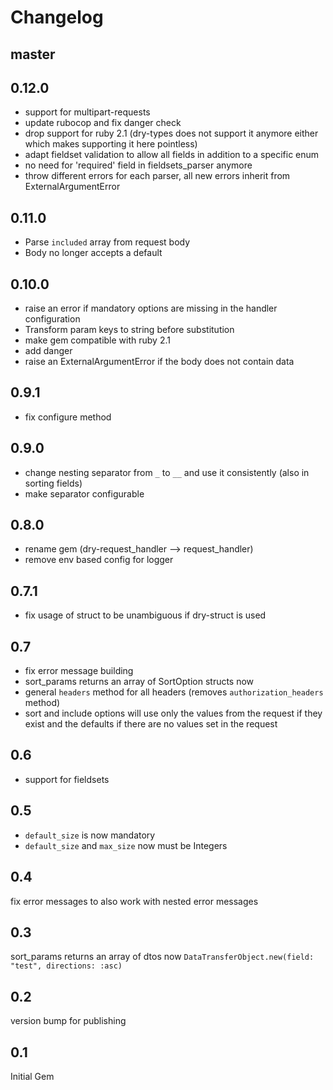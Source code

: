 Changelog
===

## master

## 0.12.0

- support for multipart-requests
- update rubocop and fix danger check
- drop support for ruby 2.1 (dry-types does not support it anymore either which makes supporting it here pointless)
- adapt fieldset validation to allow all fields in addition to a specific enum
- no need for 'required' field in fieldsets_parser anymore
- throw different errors for each parser, all new errors inherit from ExternalArgumentError

## 0.11.0

- Parse `included` array from request body
- Body no longer accepts a default

## 0.10.0

- raise an error if mandatory options are missing in the handler configuration
- Transform param keys to string before substitution
- make gem compatible with ruby 2.1
- add danger
- raise an ExternalArgumentError if the body does not contain data

## 0.9.1

- fix configure method

## 0.9.0

- change nesting separator from `_` to `__` and use it consistently (also in sorting fields)
- make separator configurable


## 0.8.0
- rename gem (dry-request_handler --> request_handler)
- remove env based config for logger

## 0.7.1

- fix usage of struct to be unambiguous if dry-struct is used

## 0.7

- fix error message building
- sort_params returns an array of SortOption structs now
- general `headers` method for all headers (removes `authorization_headers` method)
- sort and include options will use only the values from the request if they exist and the defaults if there are no values set in the request

## 0.6

- support for fieldsets

## 0.5

- `default_size` is now mandatory
- `default_size` and `max_size` now must be Integers

## 0.4

fix error messages to also work with nested error messages

## 0.3

sort_params returns an array of dtos now `DataTransferObject.new(field: "test", directions: :asc)`

## 0.2

version bump for publishing

## 0.1

Initial Gem
